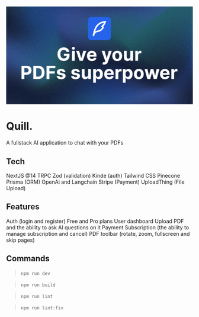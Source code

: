 ![Airbnb](public/thumbnail.png)

# Quill.

A fullstack AI application to chat with your PDFs

## Tech

NextJS @14
TRPC
Zod (validation)
Kinde (auth)
Tailwind CSS
Pinecone
Prisma (ORM)
OpenAi and Langchain
Stripe (Payment)
UploadThing (File Upload)

## Features

Auth (login and register)
Free and Pro plans
User dashboard
Upload PDF and the ability to ask AI questions on it
Payment Subscription (the ability to manage subscription and cancel)
PDF toolbar (rotate, zoom, fullscreen and skip pages)

## Commands

> `npm run dev`

> `npm run build`

> `npm run lint`

> `npm run lint:fix`
